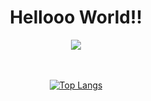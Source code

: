 <h1 align="center">Hellooo World!!</h1>

<div id="header" align="center">
  
  <img src="https://media.tenor.com/D5QVYSPmpmAAAAAC/anime-keyboard-typing-keyboard-anime.gif"/>
 

</div>

<div align="center">
   <br/><br/>
 
  [![Top Langs](https://github-readme-stats.vercel.app/api/top-langs/?username=gursimar03&layout=compact&theme=tokyonight)](https://github.com/anuraghazra/github-readme-stats)



<!--
**gursimar03/gursimar03** is a ✨ _special_ ✨ repository because its `README.md` (this file) appears on your GitHub profile.

Here are some ideas to get you started:

- 🔭 I’m currently working on ...
- 🌱 I’m currently learning ...
- 👯 I’m looking to collaborate on ...
- 🤔 I’m looking for help with ...
- 💬 Ask me about ...
- 📫 How to reach me: ...
- 😄 Pronouns: ...
- ⚡ Fun fact: ...
-->
